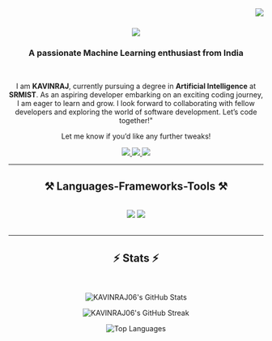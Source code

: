 <img align="right" src="https://visitor-badge.laobi.icu/badge?page_id=KAVINRAJ06.KAVINRAJ06" />

<h1 align="center">
    <img src="https://readme-typing-svg.herokuapp.com/?font=Righteous&size=35&center=true&vCenter=true&width=500&height=70&duration=4000&lines=Hi+There!+👋;+I'm+KAVINRAJ+!;" />
</h1>

<h3 align="center">A passionate Machine Learning enthusiast from India</h3>

<br/>

<div align="center">
 
I am **KAVINRAJ**, currently pursuing a degree in **Artificial Intelligence** at **SRMIST**. As an aspiring developer embarking on an exciting coding journey, I am eager to learn and grow. I look forward to collaborating with fellow developers and exploring the world of software development. Let’s code together!"

Let me know if you’d like any further tweaks!

 </div>
 
<div align="center"> 
  <a href="mailto:kavinrajm06@gmail.com">
    <img src="https://img.shields.io/badge/Gmail-333333?style=for-the-badge&logo=gmail&logoColor=red" />
  </a>
  <a href="https://www.linkedin.com/in/kavinraj-mayilsamy/" target="_blank">
    <img src="https://img.shields.io/badge/LinkedIn-0077B5?style=for-the-badge&logo=linkedin&logoColor=white" target="_blank" />
  </a>
  <a href="https://github.com/KAVINRAJ06" target="_blank">
     <img src="https://img.shields.io/badge/Portfolio-FF5722?style=for-the-badge&logo=todoist&logoColor=white" target="_blank" /> <!-- sqlite, safari, google-chrome are other good icon options -->
  </a>
</div>

 <hr/>
 
<h2 align="center">⚒️ Languages-Frameworks-Tools ⚒️</h2>
<br/>
<div align="center">
    <img src="https://skillicons.dev/icons?i=c,cpp,py,mysql,pytorch,flask,tensorflow" />
    <img src="https://skillicons.dev/icons?i=vscode,git,github" /><br>
</div>

<br/>
<hr/>

<h2 align="center">⚡ Stats ⚡</h2>
<br>
<div align=center>
    
<!-- GitHub Stats -->
![KAVINRAJ06's GitHub Stats](https://github-readme-stats.vercel.app/api?username=KAVINRAJ06&theme=tokyonight&hide_border=true&include_all_commits=true&count_private=true)

<!-- GitHub Streak -->
![KAVINRAJ06's GitHub Streak](https://nirzak-streak-stats.vercel.app/?user=KAVINRAJ06&theme=tokyonight&hide_border=true)

<!-- Top Languages -->
![Top Languages](https://github-readme-stats.vercel.app/api/top-langs/?username=KAVINRAJ06&theme=tokyonight&hide_border=true&layout=compact)
</div>

<br/><br/>

